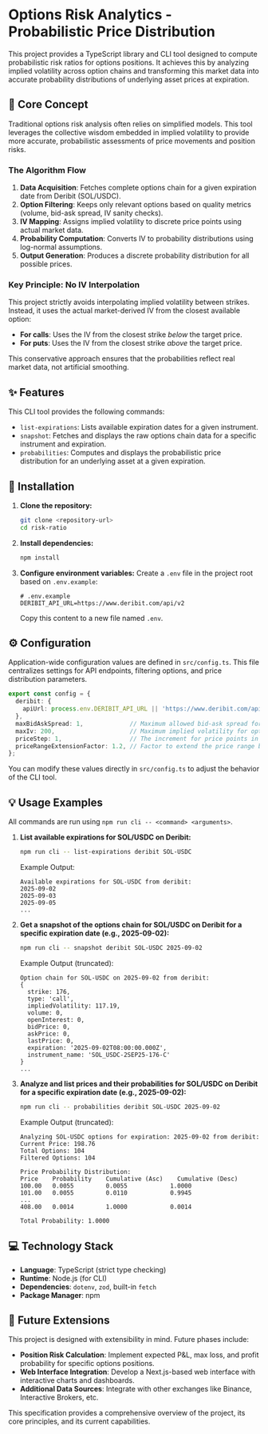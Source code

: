 # Options Risk Analytics - Probabilistic Price Distribution

This project provides a TypeScript library and CLI tool designed to compute probabilistic risk ratios for options positions. It achieves this by analyzing implied volatility across option chains and transforming this market data into accurate probability distributions of underlying asset prices at expiration.

## 🎯 Core Concept

Traditional options risk analysis often relies on simplified models. This tool leverages the collective wisdom embedded in implied volatility to provide more accurate, probabilistic assessments of price movements and position risks.

### The Algorithm Flow

1.  **Data Acquisition**: Fetches complete options chain for a given expiration date from Deribit (SOL/USDC).
2.  **Option Filtering**: Keeps only relevant options based on quality metrics (volume, bid-ask spread, IV sanity checks).
3.  **IV Mapping**: Assigns implied volatility to discrete price points using actual market data.
4.  **Probability Computation**: Converts IV to probability distributions using log-normal assumptions.
5.  **Output Generation**: Produces a discrete probability distribution for all possible prices.

### Key Principle: No IV Interpolation

This project strictly avoids interpolating implied volatility between strikes. Instead, it uses the actual market-derived IV from the closest available option:

*   **For calls**: Uses the IV from the closest strike *below* the target price.
*   **For puts**: Uses the IV from the closest strike *above* the target price.

This conservative approach ensures that the probabilities reflect real market data, not artificial smoothing.

## ✨ Features

This CLI tool provides the following commands:

*   `list-expirations`: Lists available expiration dates for a given instrument.
*   `snapshot`: Fetches and displays the raw options chain data for a specific instrument and expiration.
*   `probabilities`: Computes and displays the probabilistic price distribution for an underlying asset at a given expiration.

## 🚀 Installation

1.  **Clone the repository:**
    ```bash
    git clone <repository-url>
    cd risk-ratio
    ```
2.  **Install dependencies:**
    ```bash
    npm install
    ```
3.  **Configure environment variables:**
    Create a `.env` file in the project root based on `.env.example`:
    ```
    # .env.example
    DERIBIT_API_URL=https://www.deribit.com/api/v2
    ```
    Copy this content to a new file named `.env`.

## ⚙️ Configuration

Application-wide configuration values are defined in `src/config.ts`. This file centralizes settings for API endpoints, filtering options, and price distribution parameters.

```typescript
export const config = {
  deribit: {
    apiUrl: process.env.DERIBIT_API_URL || 'https://www.deribit.com/api/v2',
  },
  maxBidAskSpread: 1,             // Maximum allowed bid-ask spread for options to be considered
  maxIv: 200,                     // Maximum implied volatility for options to be considered
  priceStep: 1,                   // The increment for price points in the probability distribution
  priceRangeExtensionFactor: 1.2, // Factor to extend the price range beyond current price for distribution calculation
};
```

You can modify these values directly in `src/config.ts` to adjust the behavior of the CLI tool.

## 💡 Usage Examples

All commands are run using `npm run cli -- <command> <arguments>`.

1.  **List available expirations for SOL/USDC on Deribit:**
    ```bash
    npm run cli -- list-expirations deribit SOL-USDC
    ```
    Example Output:
    ```
    Available expirations for SOL-USDC from deribit:
    2025-09-02
    2025-09-03
    2025-09-05
    ...
    ```

2.  **Get a snapshot of the options chain for SOL/USDC on Deribit for a specific expiration date (e.g., 2025-09-02):**
    ```bash
    npm run cli -- snapshot deribit SOL-USDC 2025-09-02
    ```
    Example Output (truncated):
    ```
    Option chain for SOL-USDC on 2025-09-02 from deribit:
    {
      strike: 176,
      type: 'call',
      impliedVolatility: 117.19,
      volume: 0,
      openInterest: 0,
      bidPrice: 0,
      askPrice: 0,
      lastPrice: 0,
      expiration: '2025-09-02T08:00:00.000Z',
      instrument_name: 'SOL_USDC-2SEP25-176-C'
    }
    ...
    ```

3.  **Analyze and list prices and their probabilities for SOL/USDC on Deribit for a specific expiration date (e.g., 2025-09-02):**
    ```bash
    npm run cli -- probabilities deribit SOL-USDC 2025-09-02
    ```
    Example Output (truncated):
    ```
    Analyzing SOL-USDC options for expiration: 2025-09-02 from deribit:
    Current Price: 198.76
    Total Options: 104
    Filtered Options: 104

    Price Probability Distribution:
    Price    Probability    Cumulative (Asc)    Cumulative (Desc)
    100.00   0.0055         0.0055            1.0000
    101.00   0.0055         0.0110            0.9945
    ...
    408.00   0.0014         1.0000            0.0014

    Total Probability: 1.0000
    ```

## 💻 Technology Stack

*   **Language**: TypeScript (strict type checking)
*   **Runtime**: Node.js (for CLI)
*   **Dependencies**: `dotenv`, `zod`, built-in `fetch`
*   **Package Manager**: npm

## 🔮 Future Extensions

This project is designed with extensibility in mind. Future phases include:

*   **Position Risk Calculation**: Implement expected P&L, max loss, and profit probability for specific options positions.
*   **Web Interface Integration**: Develop a Next.js-based web interface with interactive charts and dashboards.
*   **Additional Data Sources**: Integrate with other exchanges like Binance, Interactive Brokers, etc.

This specification provides a comprehensive overview of the project, its core principles, and its current capabilities.
